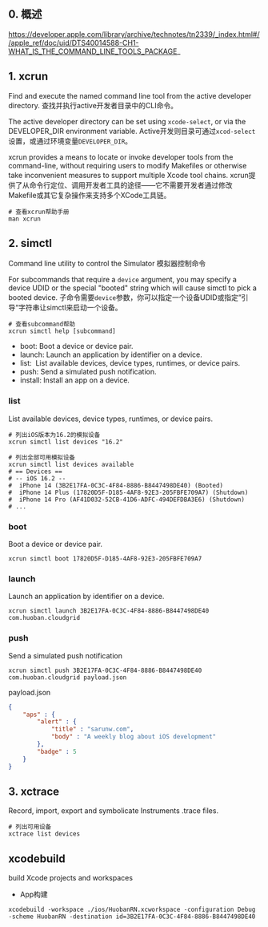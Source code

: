 ## 0. 概述

https://developer.apple.com/library/archive/technotes/tn2339/_index.html#//apple_ref/doc/uid/DTS40014588-CH1-WHAT_IS_THE_COMMAND_LINE_TOOLS_PACKAGE_

## 1. xcrun

Find and execute the named command line tool from the active developer directory.
查找并执行active开发者目录中的CLI命令。

The active developer directory can be set using `xcode-select`, or via the DEVELOPER_DIR environment variable. 
Active开发则目录可通过`xcod-select`设置，或通过环境变量`DEVELOPER_DIR`。

xcrun provides a means to locate or invoke developer tools from the command-line, without requiring users to modify Makefiles or otherwise take inconvenient measures to support multiple Xcode tool chains.
xcrun提供了从命令行定位、调用开发者工具的途径——它不需要开发者通过修改Makefile或其它复杂操作来支持多个XCode工具链。

```Shell
# 查看xcrun帮助手册
man xcrun
```

## 2. simctl

Command line utility to control the Simulator
模拟器控制命令

For subcommands that require a `device` argument, you may specify a device UDID
or the special "booted" string which will cause simctl to pick a booted device.
子命令需要`device`参数，你可以指定一个设备UDID或指定”引导“字符串让simctl来启动一个设备。

```Shell
# 查看subcommand帮助
xcrun simctl help [subcommand]
```

- boot: Boot a device or device pair.
- launch: Launch an application by identifier on a device.
- list:  List available devices, device types, runtimes, or device pairs.
- push: Send a simulated push notification.
- install: Install an app on a device.

### list
List available devices, device types, runtimes, or device pairs.
```Shell
# 列出iOS版本为16.2的模拟设备
xcrun simctl list devices "16.2"

# 列出全部可用模拟设备
xcrun simctl list devices available
# == Devices ==
# -- iOS 16.2 --
#  iPhone 14 (3B2E17FA-0C3C-4F84-8886-B8447498DE40) (Booted) 
#  iPhone 14 Plus (17820D5F-D185-4AF8-92E3-205FBFE709A7) (Shutdown)
#  iPhone 14 Pro (AF41D032-52CB-41D6-ADFC-494DEFDBA3E6) (Shutdown)
# ...

```

### boot
Boot a device or device pair.
```Shell
xcrun simctl boot 17820D5F-D185-4AF8-92E3-205FBFE709A7
```

### launch
Launch an application by identifier on a device.
```Shell
xcrun simctl launch 3B2E17FA-0C3C-4F84-8886-B8447498DE40 com.huoban.cloudgrid
```

### push
Send a simulated push notification
```Shell
xcrun simctl push 3B2E17FA-0C3C-4F84-8886-B8447498DE40 com.huoban.cloudgrid payload.json
```
payload.json
```JSON
{
    "aps" : {
        "alert" : {
            "title" : "sarunw.com",
            "body" : "A weekly blog about iOS development"
        },
        "badge" : 5
    }
}
```

## 3. xctrace

Record, import, export and symbolicate Instruments .trace files.

```Shell
# 列出可用设备
xctrace list devices
```

## xcodebuild

build Xcode projects and workspaces

- App构建
```
xcodebuild -workspace ./ios/HuobanRN.xcworkspace -configuration Debug -scheme HuobanRN -destination id=3B2E17FA-0C3C-4F84-8886-B8447498DE40
```
